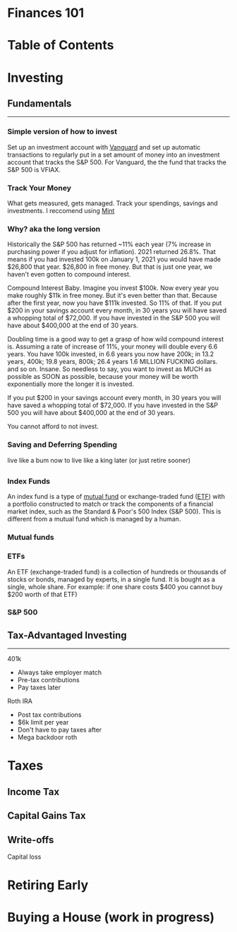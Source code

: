 # **Finances 101**

# Table of Contents

# Investing

## Fundamentals
---
### Simple version of how to invest
Set up an investment account with [Vanguard](https://personal1.vanguard.com/mmx-move-money/welcome) and set up automatic transactions to regularly put in a set amount of money into an investment account that tracks the S&P 500. For Vanguard, the the fund that tracks the S&P 500 is VFIAX.

### Track Your Money
What gets measured, gets managed. Track your spendings, savings and investments. I reccomend using [Mint]()



### Why? aka the long version
Historically the S&P 500 has returned ~11% each year (7% increase in purchasing power if you adjust for inflation). 2021 returned 26.8%. That means if you had invested 100k on January 1, 2021 you would have made $26,800 that year. $26,800 in free money. But that is just one year, we haven't even gotten to compound interest.

Compound Interest Baby. Imagine you invest $100k. Now every year you make roughly $11k in free money. But it's even better than that. Because after the first year, now you have $111k invested. So 11% of that.
If you put $200 in your savings account every month, in 30 years you will have saved a whopping total of $72,000. If you have invested in the S&P 500 you will have about $400,000 at the end of 30 years.

Doubling time is a good way to get a grasp of how wild compound interest is. Assuming a rate of increase of 11%, your money will double every 6.6 years. You have 100k invested, in 6.6 years you now have 200k; in 13.2 years, 400k; 19.8 years, 800k; 26.4 years 1.6 MILLION FUCKING dollars. and so on. Insane. So needless to say, you want to invest as MUCH as possible as SOON as possible, because your money will be worth exponentially more the longer it is invested.

If you put $200 in your savings account every month, in 30 years you will have saved a whopping total of $72,000. If you have invested in the S&P 500 you will have about $400,000 at the end of 30 years. 

You cannot afford to not invest.

### Saving and Deferring Spending
live like a bum now to live like a king later (or just retire sooner)
##

### Index Funds
An index fund is a type of [mutual fund](#mutual-funds) or exchange-traded fund ([ETF](#etfs)) with a portfolio constructed to match or track the components of a financial market index, such as the Standard & Poor's 500 Index (S&P 500). This is different from a mutual fund which is managed by a human.


### Mutual funds
### ETFs
An ETF (exchange-traded fund) is a collection of hundreds or thousands of stocks or bonds, managed by experts, in a single fund. It is bought as a single, whole share. For example: if one share costs $400 you cannot buy $200 worth of that ETF)

### S&P 500


## Tax-Advantaged Investing
---
401k
- Always take employer match
- Pre-tax contributions
- Pay taxes later

Roth IRA
- Post tax contributions
- $6k limit per year
- Don't have to pay taxes after
- Mega backdoor roth

# Taxes
## Income Tax
## Capital Gains Tax
## Write-offs
Capital loss

# Retiring Early

# Buying a House (work in progress)